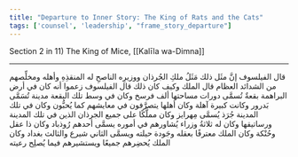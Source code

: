 ```yaml
---
title: "Departure to Inner Story: The King of Rats and the Cats"
tags: ['counsel', 'leadership', "frame_story_departure"]
---
```


 Section 2 in 11) The King of Mice, [[Kalīla wa-Dimna]]

---
قال الفيلسوف إنَّ مثَل ذلك مَثَلُ ملكِ الجُرذان ووزيرِه الناصحِ له المنقذِهِ وأهله ومخلِّصهم من الشدائد العظام قال الملك وكيف كان ذلك قال الفيلسوف زعموا أنه كان في أرض البراهمة بقعةٌ تُسمَّى دورات مساحتها ألف فرسخ وكان في وسط تلك البقعة مدينة تُسَمَّى بَدرور وكانت كبيرة آهلة وكان أهلها يتصرَّفون في معايشهم كما يُحبُّون وكان في تلك المدينة جُرَذ يُسمَّى مِهرايز وكان مملَّكًا على جميع الجرذان الذين في تلك المدينة ورساتيقها وكان له ثلاثةُ وزراء يُشاورهم في أموره يسمَّى أحدهم رُوذباد وكان ذا عقل وحُنْكة وكان الملك معترفًا بعقله وجَودة حيلته ويسمَّى الثاني شيرع والثالث بغداد وكان الملك يُحضِرهم جميعًا ويستشيرهم فيما يُصلِح رعيته
